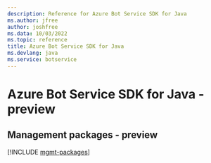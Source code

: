 ```yaml
---
description: Reference for Azure Bot Service SDK for Java
ms.author: jfree
author: joshfree
ms.data: 10/03/2022
ms.topic: reference
title: Azure Bot Service SDK for Java
ms.devlang: java
ms.service: botservice
---
```

# Azure Bot Service SDK for Java - preview

## Management packages - preview
[!INCLUDE [mgmt-packages](bot-service-mgmt-index.md)]